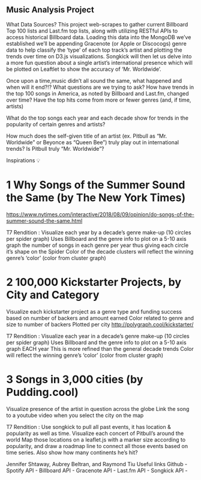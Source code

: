 ## Music Analysis Project
What Data Sources?
This project web-scrapes to gather current Billboard Top 100 lists and Last.fm top lists, along with utilizing RESTful APIs to access historical Billboard data. Loading this data into the MongoDB we’ve established we’ll be appending Gracenote (or Apple or Discocogs) genre data to help classify the ‘type’ of each top track’s artist and plotting the trends over time on D3.js visualizations. Songkick will then let us delve into a more fun question about a single artist’s international presence which will be plotted on Leaftlet to show the accuracy of ‘Mr. Worldwide’.

Once upon a time,music didn’t all sound the same, what happened and when will it end?!? 
What questions are we trying to ask?
How have trends in the top 100 songs in America, as noted by Billboard and Last.fm, changed over time?
Have the top hits come from more or fewer genres (and, if time, artists)

What do the top songs each year and each decade show for trends in the popularity of certain genres and artists?

How much does the self-given title of an artist (ex. Pitbull as “Mr. Worldwide” or Beyonce as “Queen Bee”) truly play out in international trends?
Is Pitbull truly “Mr. Worldwide”? 

Inspirations 💡
# 1 Why Songs of the Summer Sound the Same (by The New York Times) 
https://www.nytimes.com/interactive/2018/08/09/opinion/do-songs-of-the-summer-sound-the-same.html




T7 Rendition :
Visualize each year by a decade’s genre make-up (10 circles per spider graph)
Uses Billboard and the genre info to plot on a 5-10 axis graph the number of songs in each genre per year thus giving each circle it’s shape on the Spider
Color of the decade clusters will reflect the winning genre’s ‘color’ (color from cluster graph)







# 2  100,000 Kickstarter Projects, by City and Category 
Visualize each kickstarter project as a genre type and funding success based on number of backers and amount earned
Color related to genre and size to number of backers
Plotted per city
http://polygraph.cool/kickstarter/


T7 Rendition :
Visualize each year in a decade’s genre make-up (10 circles per spider graph)
Uses Billboard and the genre info to plot on a 5-10 axis graph EACH year
This is more refined than the general decade trends
Color will reflect the winning genre’s ‘color’ (color from cluster graph)



# 3 Songs in 3,000 cities (by Pudding.cool) 
Visualize presence of the artist in question across the globe
Link the song to a youtube video when you select the city on the map



T7 Rendition :
Use songkick to pull all past events, it has location & popularity as well as time. 
Visualize each concert of Pitbull’s around the world
Map those locations on a leaflet.js with a marker size according to popularity, and draw a roadmap line to connect all those events based on time series.
Also show how many continents he’s hit?

Jennifer Shtaway, Aubrey Beltran, and Raymond Tiu
Useful links
Github -      Spotify API -        Billboard API - 
Gracenote API  -   Last.fm API -    Songkick API -
